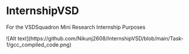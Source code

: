 # InternshipVSD
<p>For the VSDSquadron Mini Research Internship Purposes</p>
![Alt text](https://github.com/Nikunj2608/InternshipVSD/blob/main/Task-1/gcc_compiled_code.png)
